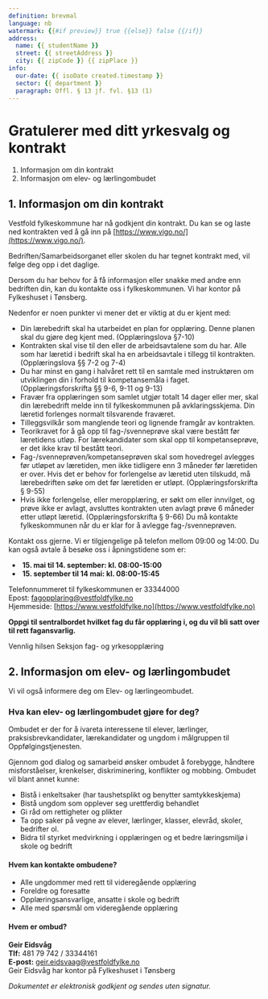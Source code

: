 ```yaml
---
definition: brevmal
language: nb
watermark: {{#if preview}} true {{else}} false {{/if}}
address:
  name: {{ studentName }}
  street: {{ streetAddress }}
  city: {{ zipCode }} {{ zipPlace }}
info:
  our-date: {{ isoDate created.timestamp }}
  sector: {{ department }}
  paragraph: Offl. § 13 jf. fvl. §13 (1)
---
```


# Gratulerer med ditt yrkesvalg og kontrakt

1. Informasjon om din kontrakt
2. Informasjon om elev- og lærlingombudet

## 1. Informasjon om din kontrakt

Vestfold fylkeskommune har nå godkjent din kontrakt. Du kan se og laste ned kontrakten ved å gå inn på [https://www.vigo.no/](https://www.vigo.no/).

Bedriften/Samarbeidsorganet eller skolen du har tegnet kontrakt med, vil følge deg opp i det daglige.

Dersom du har behov for å få informasjon eller snakke med andre enn bedriften din, kan du kontakte oss i fylkeskommunen. Vi har kontor på Fylkeshuset i Tønsberg.

Nedenfor er noen punkter vi mener det er viktig at du er kjent med:
- Din lærebedrift skal ha utarbeidet en plan for opplæring. Denne planen skal du gjøre deg kjent med. (Opplæringslova §7-10)
- Kontrakten skal vise til den eller de arbeidsavtalene som du har. Alle som har læretid i bedrift skal ha en arbeidsavtale i tillegg til kontrakten. (Opplæringslova §§ 7-2 og 7-4)
- Du har minst en gang i halvåret rett til en samtale med instruktøren om utviklingen din i forhold til kompetansemåla i faget. (Opplæringsforskrifta §§ 9-6, 9-11 og 9-13)
- Fravær fra opplæringen som samlet utgjør totalt 14 dager eller mer, skal din lærebedrift melde inn til fylkeskommunen på avklaringsskjema. Din læretid forlenges normalt tilsvarende fraværet.
- Tilleggsvilkår som manglende teori og lignende framgår av kontrakten.
- Teorikravet for å gå opp til fag-/svenneprøve skal være bestått før læretidens utløp. For lærekandidater som skal opp til kompetanseprøve, er det ikke krav til bestått teori.
- Fag-/svenneprøven/kompetanseprøven skal som hovedregel avlegges før utløpet av læretiden, men ikke tidligere enn 3 måneder før læretiden er over. Hvis det er behov for forlengelse av læretid uten tilskudd, må lærebedriften søke om det før læretiden er utløpt. (Opplæringsforskrifta § 9-55)
- Hvis ikke forlengelse, eller meropplæring, er søkt om eller innvilget, og prøve ikke er avlagt, avsluttes kontrakten uten avlagt prøve 6 måneder etter utløpt læretid. (Opplæringsforskrifta § 9-66) Du må kontakte fylkeskommunen når du er klar for å avlegge fag-/svenneprøven.

Kontakt oss gjerne. Vi er tilgjengelige på telefon mellom 09:00 og 14:00. Du kan også avtale å besøke oss i åpningstidene som er:
- &nbsp;**15. mai til 14. september: kl. 08:00-15:00**
- &nbsp;**15. september til 14 mai: kl. 08:00-15:45**

Telefonnummeret til fylkeskommunen er 33344000
<br/>Epost: [fagopplaring@vestfoldfylke.no](mailto:fagopplaring@vestfoldfylke.no)
<br/>Hjemmeside: [https://www.vestfoldfylke.no](https://www.vestfoldfylke.no)

**Oppgi til sentralbordet hvilket fag du får opplæring i, og du vil bli satt over til rett fagansvarlig.**

Vennlig hilsen Seksjon fag- og yrkesopplæring

## 2. Informasjon om elev- og lærlingombudet
Vi vil også informere deg om Elev- og lærlingeombudet.

### Hva kan elev- og lærlingombudet gjøre for deg?
Ombudet er der for å ivareta interessene til elever, lærlinger, praksisbrevkandidater, lærekandidater og ungdom i målgruppen til Oppfølgingstjenesten.

Gjennom god dialog og samarbeid ønsker ombudet å forebygge, håndtere misforståelser, krenkelser, diskriminering, konflikter og mobbing. Ombudet vil blant annet kunne:
- Bistå i enkeltsaker (har taushetsplikt og benytter samtykkeskjema)
- Bistå ungdom som opplever seg urettferdig behandlet
- Gi råd om rettigheter og plikter
- Ta opp saker på vegne av elever, lærlinger, klasser, elevråd, skoler, bedrifter ol.
- Bidra til styrket medvirkning i opplæringen og et bedre læringsmiljø i skole og bedrift

#### Hvem kan kontakte ombudene?
- Alle ungdommer med rett til videregående opplæring
- Foreldre og foresatte
- Opplæringsansvarlige, ansatte i skole og bedrift
- Alle med spørsmål om videregående opplæring

#### Hvem er ombud?
**Geir Eidsvåg**
<br/>**Tlf:** 481 79 742 / 33344161
<br/>**E-post:** [geir.eidsvaag@vestfoldfylke.no](mailto:geir.eidsvaag@vestfoldfylke.no)
<br/>Geir Eidsvåg har kontor på Fylkeshuset i Tønsberg

*Dokumentet er elektronisk godkjent og sendes uten signatur.*
